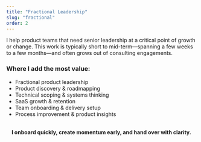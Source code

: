```yaml
---
title: "Fractional Leadership"
slug: "fractional"
order: 2
---
```


I help product teams that need senior leadership at a critical point of growth or change. This work is typically short to mid-term—spanning a few weeks to a few months—and often grows out of consulting engagements.

### Where I add the most value:

- Fractional product leadership
- Product discovery & roadmapping
- Technical scoping & systems thinking
- SaaS growth & retention
- Team onboarding & delivery setup
- Process improvement & product insights

<div align="center"><br>
 <strong>I onboard quickly, create momentum early, and hand over with clarity.</strong>
</div>



